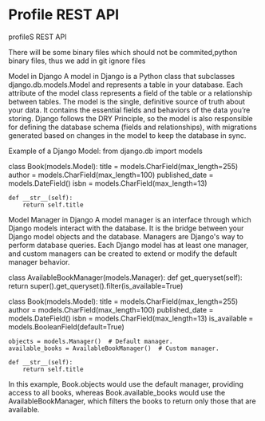 # Profile REST API
profileS REST API

There will be some binary files which should not be commited,python binary files, thus we add in git ignore files

Model in Django
A model in Django is a Python class that subclasses django.db.models.Model and represents a table in your database. Each attribute of the model class represents a field of the table or a relationship between tables. The model is the single, definitive source of truth about your data. It contains the essential fields and behaviors of the data you’re storing. Django follows the DRY Principle, so the model is also responsible for defining the database schema (fields and relationships), with migrations generated based on changes in the model to keep the database in sync.

Example of a Django Model:
from django.db import models

class Book(models.Model):
    title = models.CharField(max_length=255)
    author = models.CharField(max_length=100)
    published_date = models.DateField()
    isbn = models.CharField(max_length=13)

    def __str__(self):
        return self.title


Model Manager in Django
A model manager is an interface through which Django models interact with the database. It is the bridge between your Django model objects and the database. Managers are Django's way to perform database queries. Each Django model has at least one manager, and custom managers can be created to extend or modify the default manager behavior.

class AvailableBookManager(models.Manager):
    def get_queryset(self):
        return super().get_queryset().filter(is_available=True)

class Book(models.Model):
    title = models.CharField(max_length=255)
    author = models.CharField(max_length=100)
    published_date = models.DateField()
    isbn = models.CharField(max_length=13)
    is_available = models.BooleanField(default=True)

    objects = models.Manager()  # Default manager.
    available_books = AvailableBookManager()  # Custom manager.

    def __str__(self):
        return self.title

In this example, Book.objects would use the default manager, providing access to all books, whereas Book.available_books would use the AvailableBookManager, which filters the books to return only those that are available.
